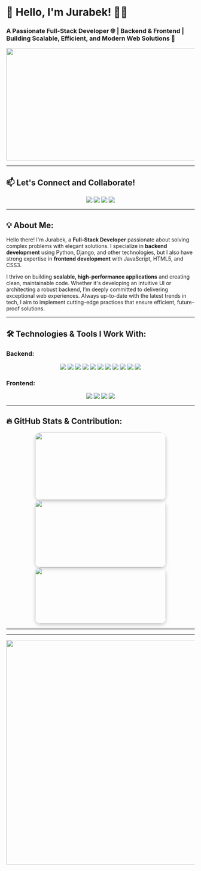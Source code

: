 # 🚀 Hello, I'm **Jurabek**! 👨‍💻
### A Passionate Full-Stack Developer 🌐 | Backend & Frontend | Building Scalable, Efficient, and Modern Web Solutions 🚀

<p align="center">
  <img src="https://media.giphy.com/media/qgQUggAC3Pfv687qPC/giphy.gif" width="800" height="300" />
</p>

----

## 📫 Let's Connect and Collaborate!
<p align="center">
  <a href="mailto:norqulovjorabek533@gmail.com"><img src="https://img.shields.io/badge/Email-D14836?style=for-the-badge&logo=gmail&logoColor=white"/></a>
  <a href="https://www.instagram.com/jurab_ekuzb" target="_blank"><img src="https://img.shields.io/badge/Instagram-E4405F?style=for-the-badge&logo=instagram&logoColor=white"/></a>
  <a href="https://t.me/jurabek_bekk" target="_blank"><img src="https://img.shields.io/badge/Telegram-2CA5E0?style=for-the-badge&logo=telegram&logoColor=white"/></a>
  <a href="https://www.linkedin.com/in/jurabek" target="_blank"><img src="https://img.shields.io/badge/LinkedIn-0A66C2?style=for-the-badge&logo=linkedin&logoColor=white"/></a>
</p>

---

## 💡 About Me:
Hello there! I'm Jurabek, a **Full-Stack Developer** passionate about solving complex problems with elegant solutions. I specialize in **backend development** using Python, Django, and other technologies, but I also have strong expertise in **frontend development** with JavaScript, HTML5, and CSS3.

I thrive on building **scalable, high-performance applications** and creating clean, maintainable code. Whether it's developing an intuitive UI or architecting a robust backend, I’m deeply committed to delivering exceptional web experiences. Always up-to-date with the latest trends in tech, I aim to implement cutting-edge practices that ensure efficient, future-proof solutions.

---

## 🛠 Technologies & Tools I Work With:
### Backend:
<p align="center">
  <img src="https://img.shields.io/badge/Python-3776AB?style=for-the-badge&logo=python&logoColor=white"/>
  <img src="https://img.shields.io/badge/Django-092E20?style=for-the-badge&logo=django&logoColor=white"/>
  <img src="https://img.shields.io/badge/DRF-ff1709?style=for-the-badge&logo=django&logoColor=white"/>
  <img src="https://img.shields.io/badge/Java-007396?style=for-the-badge&logo=java&logoColor=white"/>
  <img src="https://img.shields.io/badge/SQL-003B57?style=for-the-badge&logo=postgresql&logoColor=white"/>
  <img src="https://img.shields.io/badge/Docker-2496ED?style=for-the-badge&logo=docker&logoColor=white"/>
  <img src="https://img.shields.io/badge/AWS-232F3E?style=for-the-badge&logo=amazonaws&logoColor=white"/>
  <img src="https://img.shields.io/badge/PowerShell-2C6EB2?style=for-the-badge&logo=powershell&logoColor=white"/>
  <img src="https://img.shields.io/badge/Bash-4EAA25?style=for-the-badge&logo=gnu-bash&logoColor=white"/>
  <img src="https://img.shields.io/badge/PostgreSQL-336791?style=for-the-badge&logo=postgresql&logoColor=white"/>
  <img src="https://img.shields.io/badge/Aiogram-00688C?style=for-the-badge&logo=telegram&logoColor=white"/>
</p>


### Frontend:
<p align="center">
  <img src="https://img.shields.io/badge/JavaScript-F7DF1E?style=for-the-badge&logo=javascript&logoColor=black"/>
  <img src="https://img.shields.io/badge/HTML5-E34F26?style=for-the-badge&logo=html5&logoColor=white"/>
  <img src="https://img.shields.io/badge/CSS3-1572B6?style=for-the-badge&logo=css3&logoColor=white"/>
  <img src="https://img.shields.io/badge/React-61DAFB?style=for-the-badge&logo=react&logoColor=black"/>
</p>

---
## 🔥 GitHub Stats & Contribution:
<div align="center">
  <!-- Stats Card -->
  <a href="https://github.com/jurabek-2">
    <img src="https://github-readme-stats.vercel.app/api?username=jurabek-2&show_icons=true&theme=tokyonight&count_private=true&hide_border=true" height="180" width="350" style="border-radius: 15px; box-shadow: 0 4px 10px rgba(0, 0, 0, 0.2);"/>
  </a>
  <!-- Streak Card -->
  <a href="https://github.com/jurabek-2">
    <img src="https://github-readme-streak-stats.herokuapp.com/?user=jurabek-2&theme=tokyonight&hide_border=true" height="180" width="350" style="border-radius: 15px; box-shadow: 0 4px 10px rgba(0, 0, 0, 0.2);"/>
  </a>
  <br>
  <!-- Top Languages Card -->
  <a href="https://github.com/jurabek-2">
    <img src="https://github-readme-stats.vercel.app/api/top-langs/?username=jurabek-2&layout=compact&theme=tokyonight&hide_border=true" height="150" width="350" style="border-radius: 15px; box-shadow: 0 4px 10px rgba(0, 0, 0, 0.2);"/>
  </a>
</div>




---



---

<p align="center">
  <img src="https://media.giphy.com/media/ZVik7pBtu9dNS/giphy.gif" width="600" />
</p>

